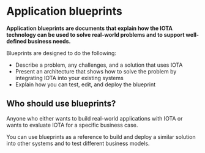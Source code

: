 # Application blueprints

**Application blueprints are documents that explain how the IOTA technology can be used to solve real-world problems and to support well-defined business needs.**

Blueprints are designed to do the following:

* Describe a problem, any challenges, and a solution that uses IOTA
* Present an architecture that shows how to solve the problem by integrating IOTA into your existing systems
* Explain how you can test, edit, and deploy the blueprint

## Who should use blueprints?

Anyone who either wants to build real-world applications with IOTA or wants to evaluate IOTA for a specific business case.

You can use blueprints as a reference to build and deploy a similar solution into other systems and to test different business models.
